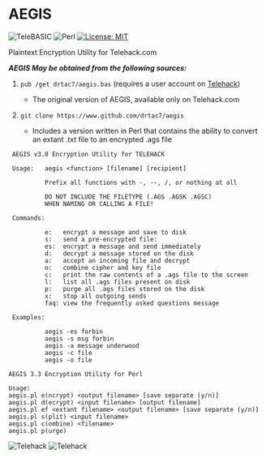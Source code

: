 # AEGIS

![TeleBASIC](https://raw.githubusercontent.com/telehack-foundation/.github/main/profile/svg/telebasic.svg)
![Perl](https://img.shields.io/badge/perl-%2339457E.svg?style=for-the-badge&logo=perl&logoColor=white)
[![License: MIT](https://img.shields.io/badge/License-MIT-yellow.svg)](https://opensource.org/licenses/MIT)


Plaintext Encryption Utility for Telehack.com

***AEGIS May be obtained from the following sources:***

1. `pub /get drtac7/aegis.bas` (requires a user account on [Telehack](https://www.telehack.com))
    - The original version of AEGIS, available only on Telehack.com

2. `git clone https://www.github.com/drtac7/aegis`
   - Includes a version written in Perl that contains the ability to convert an extant .txt file to an encrypted .ags file

```
 AEGIS v3.0 Encryption Utility for TELEHACK                   

 Usage:   aegis <function> [filename] [recipient]                 

          Prefix all functions with -, --, /, or nothing at all    
                                                                   
          DO NOT INCLUDE THE FILETYPE (.AGS .AGSK .AGSC)           
          WHEN NAMING OR CALLING A FILE!                           

 Commands:                                                         

          e:   encrypt a message and save to disk                  
          s:   send a pre-encrypted file:                          
          es:  encrypt a message and send immediately              
          d:   decrypt a message stored on the disk                
          a:   accept an incoming file and decrypt                 
          o:   combine cipher and key file                         
          c:   print the raw contents of a .ags file to the screen 
          l:   list all .ags files present on disk                 
          p:   purge all .ags files stored on the disk             
          x:   stop all outgoing sends                             
          faq: view the frequently asked questions message         

 Examples:                                                         

          aegis -es forbin                                         
          aegis -s msg forbin                                      
          aegis -a message underwood                               
          aegis -c file                                            
          aegis -o file                   
```
```
AEGIS 3.3 Encryption Utility for Perl

Usage:
aegis.pl e(ncrypt) <output filename> [save separate (y/n)]
aegis.pl d(ecrypt) <input filename> [output filename]
aegis.pl ef <extant filename> <output filename> [save separate (y/n)]
aegis.pl s(plit) <input filename>
aegis.pl c(ombine) <filename>
aegis.pl p(urge)
```
![Telehack](https://telehack.com/telehack.svg)
![Telehack](https://telehack.com/cmd.svg)
